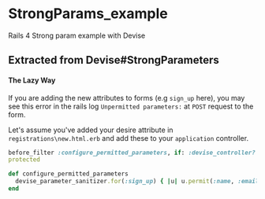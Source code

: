 StrongParams_example
====================

Rails 4 Strong param example with Devise


## Extracted from Devise#StrongParameters

#### The Lazy Way

If you are adding the new attributes to forms (e.g `sign_up` here), you may see this error in the rails log `Unpermitted parameters:` at `POST` request to the form.

Let's assume you've added your desire attribute in `registrations\new.html.erb` and add these to your `application` controller.

```ruby
before_filter :configure_permitted_parameters, if: :devise_controller?
protected

def configure_permitted_parameters
  devise_parameter_sanitizer.for(:sign_up) { |u| u.permit(:name, :email, :password, :password_confirmation) }
end
```
